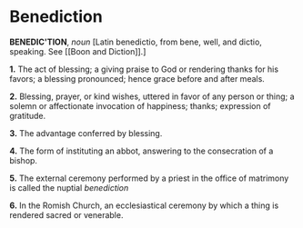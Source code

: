 # Benediction

**BENEDIC'TION**, _noun_ \[Latin benedictio, from bene, well, and dictio, speaking. See [[Boon and Diction]].\]

**1.** The act of blessing; a giving praise to God or rendering thanks for his favors; a blessing pronounced; hence grace before and after meals.

**2.** Blessing, prayer, or kind wishes, uttered in favor of any person or thing; a solemn or affectionate invocation of happiness; thanks; expression of gratitude.

**3.** The advantage conferred by blessing.

**4.** The form of instituting an abbot, answering to the consecration of a bishop.

**5.** The external ceremony performed by a priest in the office of matrimony is called the nuptial _benediction_

**6.** In the Romish Church, an ecclesiastical ceremony by which a thing is rendered sacred or venerable.